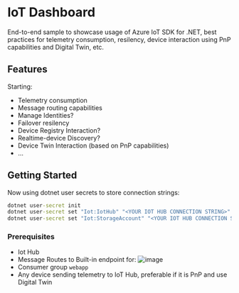 # IoT Dashboard

End-to-end sample to showcase usage of Azure IoT SDK for .NET, best practices for telemetry consumption, resilency, device interaction using PnP capabilities and Digital Twin, etc.

## Features

Starting:

* Telemetry consumption
* Message routing capabilities
* Manage Identities? 
* Failover resilency
* Device Registry Interaction?
* Realtime-device Discovery?
* Device Twin Interaction (based on PnP capabilities)
* ...

## Getting Started

Now using dotnet user secrets to store connection strings:

``` cmd
dotnet user-secret init
dotnet user-secret set "Iot:IotHub" "<YOUR IOT HUB CONNECTION STRING>"
dotnet user-secret set "Iot:StorageAccount" "<YOUR IOT HUB CONNECTION STRING>"
```

### Prerequisites
* Iot Hub
* Message Routes to Built-in endpoint for:
![image](https://user-images.githubusercontent.com/2638875/153589025-2acae73e-bfc5-49d8-bd9b-0599ba7dc7fa.png)
* Consumer group `webapp`
* Any device sending telemetry to IoT Hub, preferable if it is PnP and use Digital Twin

